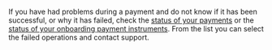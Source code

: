 If you have had problems during a payment and do not know if it has been successful, or why it has failed, check the [status of your payments](ioit://PAYMENTS_HISTORY_SCREEN) or the [status of your onboarding payment instruments](ioit://CREDIT_CARD_ONBOARDING_ATTEMPTS_SCREEN). From the list you can select the failed operations and contact support.
